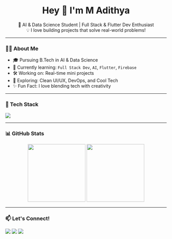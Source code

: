 <h1 align="center">Hey 👋 I'm M Adithya</h1>

<p align="center">
  🚀 AI & Data Science Student | Full Stack & Flutter Dev Enthusiast <br/>
  💡 I love building projects that solve real-world problems!  
</p>

---

### 👨‍💻 About Me
- 🎓 Pursuing B.Tech in AI & Data Science  
- 🌱 Currently learning: `Full Stack Dev`, `AI`, `Flutter`, `Firebase`  
- 🛠️ Working on: Real-time mini projects  
- 🧠 Exploring: Clean UI/UX, DevOps, and Cool Tech  
- ✨ Fun Fact: I love blending tech with creativity  

---

### 🧰 Tech Stack
<p align="left">
  <img src="https://skillicons.dev/icons?i=py,java,js,html,css,flutter,firebase,git,figma,vscode" />
</p>

---

### 📊 GitHub Stats

<p align="center">
  <img src="https://github-readme-stats.vercel.app/api?username=madithya&show_icons=true&theme=radical" height="180"/>
  <img src="https://github-readme-stats.vercel.app/api/top-langs/?username=madithya&layout=compact&theme=radical" height="180"/>
</p>

---

### 📫 Let's Connect!
<p>
  <a href="https://www.linkedin.com/in/madithyaprofile"><img src="https://img.shields.io/badge/LinkedIn-blue?style=for-the-badge&logo=linkedin"></a>
  <a href="mailto:20adithya05@gmai.com"><img src="https://img.shields.io/badge/Gmail-red?style=for-the-badge&logo=gmail&logoColor=white"></a>
  <a href="https://github.com/Adithya-M-Code"><img src="https://img.shields.io/badge/GitHub-black?style=for-the-badge&logo=github"></a>
</p>
